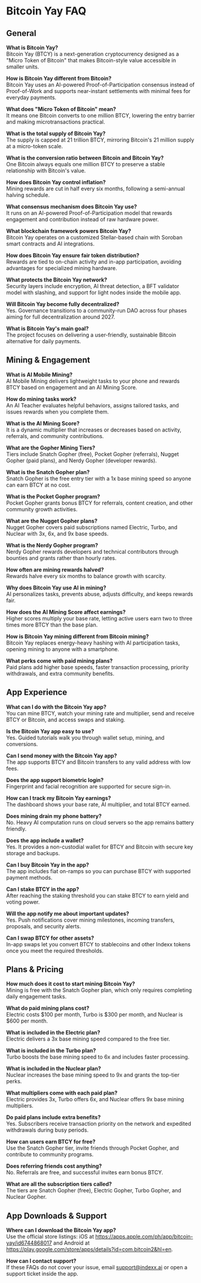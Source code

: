 # Bitcoin Yay FAQ

## General

**What is Bitcoin Yay?**  
Bitcoin Yay (BTCY) is a next-generation cryptocurrency designed as a "Micro Token of Bitcoin" that makes Bitcoin-style value accessible in smaller units.

**How is Bitcoin Yay different from Bitcoin?**  
Bitcoin Yay uses an AI-powered Proof-of-Participation consensus instead of Proof-of-Work and supports near-instant settlements with minimal fees for everyday payments.

**What does "Micro Token of Bitcoin" mean?**  
It means one Bitcoin converts to one million BTCY, lowering the entry barrier and making microtransactions practical.

**What is the total supply of Bitcoin Yay?**  
The supply is capped at 21 trillion BTCY, mirroring Bitcoin's 21 million supply at a micro-token scale.

**What is the conversion ratio between Bitcoin and Bitcoin Yay?**  
One Bitcoin always equals one million BTCY to preserve a stable relationship with Bitcoin's value.

**How does Bitcoin Yay control inflation?**  
Mining rewards are cut in half every six months, following a semi-annual halving schedule.

**What consensus mechanism does Bitcoin Yay use?**  
It runs on an AI-powered Proof-of-Participation model that rewards engagement and contribution instead of raw hardware power.

**What blockchain framework powers Bitcoin Yay?**  
Bitcoin Yay operates on a customized Stellar-based chain with Soroban smart contracts and AI integrations.

**How does Bitcoin Yay ensure fair token distribution?**  
Rewards are tied to on-chain activity and in-app participation, avoiding advantages for specialized mining hardware.

**What protects the Bitcoin Yay network?**  
Security layers include encryption, AI threat detection, a BFT validator model with slashing, and support for light nodes inside the mobile app.

**Will Bitcoin Yay become fully decentralized?**  
Yes. Governance transitions to a community-run DAO across four phases aiming for full decentralization around 2027.

**What is Bitcoin Yay's main goal?**  
The project focuses on delivering a user-friendly, sustainable Bitcoin alternative for daily payments.

## Mining & Engagement

**What is AI Mobile Mining?**  
AI Mobile Mining delivers lightweight tasks to your phone and rewards BTCY based on engagement and an AI Mining Score.

**How do mining tasks work?**  
An AI Teacher evaluates helpful behaviors, assigns tailored tasks, and issues rewards when you complete them.

**What is the AI Mining Score?**  
It is a dynamic multiplier that increases or decreases based on activity, referrals, and community contributions.

**What are the Gopher Mining Tiers?**  
Tiers include Snatch Gopher (free), Pocket Gopher (referrals), Nugget Gopher (paid plans), and Nerdy Gopher (developer rewards).

**What is the Snatch Gopher plan?**  
Snatch Gopher is the free entry tier with a 1x base mining speed so anyone can earn BTCY at no cost.

**What is the Pocket Gopher program?**  
Pocket Gopher grants bonus BTCY for referrals, content creation, and other community growth activities.

**What are the Nugget Gopher plans?**  
Nugget Gopher covers paid subscriptions named Electric, Turbo, and Nuclear with 3x, 6x, and 9x base speeds.

**What is the Nerdy Gopher program?**  
Nerdy Gopher rewards developers and technical contributors through bounties and grants rather than hourly rates.

**How often are mining rewards halved?**  
Rewards halve every six months to balance growth with scarcity.

**Why does Bitcoin Yay use AI in mining?**  
AI personalizes tasks, prevents abuse, adjusts difficulty, and keeps rewards fair.

**How does the AI Mining Score affect earnings?**  
Higher scores multiply your base rate, letting active users earn two to three times more BTCY than the base plan.

**How is Bitcoin Yay mining different from Bitcoin mining?**  
Bitcoin Yay replaces energy-heavy hashing with AI participation tasks, opening mining to anyone with a smartphone.

**What perks come with paid mining plans?**  
Paid plans add higher base speeds, faster transaction processing, priority withdrawals, and extra community benefits.

## App Experience

**What can I do with the Bitcoin Yay app?**  
You can mine BTCY, watch your mining rate and multiplier, send and receive BTCY or Bitcoin, and access swaps and staking.

**Is the Bitcoin Yay app easy to use?**  
Yes. Guided tutorials walk you through wallet setup, mining, and conversions.

**Can I send money with the Bitcoin Yay app?**  
The app supports BTCY and Bitcoin transfers to any valid address with low fees.

**Does the app support biometric login?**  
Fingerprint and facial recognition are supported for secure sign-in.

**How can I track my Bitcoin Yay earnings?**  
The dashboard shows your base rate, AI multiplier, and total BTCY earned.

**Does mining drain my phone battery?**  
No. Heavy AI computation runs on cloud servers so the app remains battery friendly.

**Does the app include a wallet?**  
Yes. It provides a non-custodial wallet for BTCY and Bitcoin with secure key storage and backups.

**Can I buy Bitcoin Yay in the app?**  
The app includes fiat on-ramps so you can purchase BTCY with supported payment methods.

**Can I stake BTCY in the app?**  
After reaching the staking threshold you can stake BTCY to earn yield and voting power.

**Will the app notify me about important updates?**  
Yes. Push notifications cover mining milestones, incoming transfers, proposals, and security alerts.

**Can I swap BTCY for other assets?**  
In-app swaps let you convert BTCY to stablecoins and other Indexx tokens once you meet the required thresholds.

## Plans & Pricing

**How much does it cost to start mining Bitcoin Yay?**  
Mining is free with the Snatch Gopher plan, which only requires completing daily engagement tasks.

**What do paid mining plans cost?**  
Electric costs $100 per month, Turbo is $300 per month, and Nuclear is $600 per month.

**What is included in the Electric plan?**  
Electric delivers a 3x base mining speed compared to the free tier.

**What is included in the Turbo plan?**  
Turbo boosts the base mining speed to 6x and includes faster processing.

**What is included in the Nuclear plan?**  
Nuclear increases the base mining speed to 9x and grants the top-tier perks.

**What multipliers come with each paid plan?**  
Electric provides 3x, Turbo offers 6x, and Nuclear offers 9x base mining multipliers.

**Do paid plans include extra benefits?**  
Yes. Subscribers receive transaction priority on the network and expedited withdrawals during busy periods.

**How can users earn BTCY for free?**  
Use the Snatch Gopher tier, invite friends through Pocket Gopher, and contribute to community programs.

**Does referring friends cost anything?**  
No. Referrals are free, and successful invites earn bonus BTCY.

**What are all the subscription tiers called?**  
The tiers are Snatch Gopher (free), Electric Gopher, Turbo Gopher, and Nuclear Gopher.

## App Downloads & Support

**Where can I download the Bitcoin Yay app?**  
Use the official store listings: iOS at https://apps.apple.com/ph/app/bitcoin-yay/id6744868017 and Android at https://play.google.com/store/apps/details?id=com.bitcoin2&hl=en.

**How can I contact support?**  
If these FAQs do not cover your issue, email support@indexx.ai or open a support ticket inside the app.
